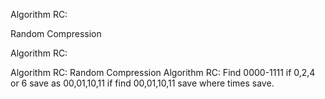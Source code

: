 Algorithm RC:

Random Compression

Algorithm RC:

Algorithm RC: Random Compression Algorithm RC: Find 0000-1111 if 0,2,4 or 6 save as 00,01,10,11 if find 00,01,10,11 save where times save.
